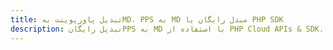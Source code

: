 ---title: تبدیل پاورپوینت بهMD، PPS به MD مبدل رایگان یا PHP SDKdescription: تبدیل رایگانPPS به MD با استفاده از PHP Cloud APIs & SDK. همچنین اسناد Microsoft PowerPoint را در Cloud ایجاد، ویرایش و رندر کنید.---